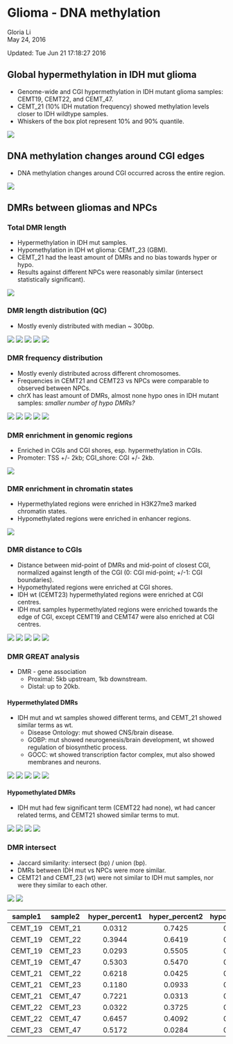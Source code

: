 # Glioma - DNA methylation
Gloria Li  
May 24, 2016  

Updated: Tue Jun 21 17:18:27 2016



## Global hypermethylation in IDH mut glioma
* Genome-wide and CGI hypermethylation in IDH mutant glioma samples: CEMT19, CEMT22, and CEMT_47.      
* CEMT_21 (10% IDH mutation frequency) showed methylation levels closer to IDH wildtype samples.    
* Whiskers of the box plot represent 10% and 90% quantile.     

![](WGBS_files/figure-html/global_5mC-1.png) 

## DNA methylation changes around CGI edges
* DNA methylation changes around CGI occurred across the entire region.     

![](WGBS_files/figure-html/5mC_CGI-1.png) 

## DMRs between gliomas and NPCs  
### Total DMR length
* Hypermethylation in IDH mut samples.    
* Hypomethylation in IDH wt glioma: CEMT_23 (GBM).     
* CEMT_21 had the least amount of DMRs and no bias towards hyper or hypo.      
* Results against different NPCs were reasonably similar (intersect statistically significant).      

![](WGBS_files/figure-html/DMR_summary-1.png) 

### DMR length distribution (QC) 
* Mostly evenly distributed with median ~ 300bp.      

![](WGBS_files/figure-html/DMR_length-1.png) ![](WGBS_files/figure-html/DMR_length-2.png) ![](WGBS_files/figure-html/DMR_length-3.png) ![](WGBS_files/figure-html/DMR_length-4.png) ![](WGBS_files/figure-html/DMR_length-5.png) 

### DMR frequency distribution 
* Mostly evenly distributed across different chromosomes.  
* Frequencies in CEMT21 and CEMT23 vs NPCs were comparable to observed between NPCs.        
* chrX has least amount of DMRs, almost none hypo ones in IDH mutant samples: _smaller number of hypo DMRs?_

![](WGBS_files/figure-html/DMR_freq-1.png) ![](WGBS_files/figure-html/DMR_freq-2.png) ![](WGBS_files/figure-html/DMR_freq-3.png) ![](WGBS_files/figure-html/DMR_freq-4.png) ![](WGBS_files/figure-html/DMR_freq-5.png) 

### DMR enrichment in genomic regions 
* Enriched in CGIs and CGI shores, esp. hypermethylation in CGIs.    
* Promoter: TSS +/- 2kb; CGI_shore: CGI +/- 2kb.      

![](WGBS_files/figure-html/DMR_genomicBreak-1.png) 

### DMR enrichment in chromatin states
* Hypermethylated regions were enriched in H3K27me3 marked chromatin states.       
* Hypomethylated regions were enriched in enhancer regions.    

![](WGBS_files/figure-html/DMR_ChromHMM-1.png) 


### DMR distance to CGIs
* Distance between mid-point of DMRs and mid-point of closest CGI, normalized against length of the CGI (0: CGI mid-point; +/-1: CGI boundaries).      
* Hypomethylated regions were enriched at CGI shores.    
* IDH wt (CEMT23) hypermethylated regions were enriched at CGI centres.      
* IDH mut samples hypermethylated regions were enriched towards the edge of CGI, except CEMT19 and CEMT47 were also enriched at CGI centres.        

![](WGBS_files/figure-html/DMR_CGIdis-1.png) ![](WGBS_files/figure-html/DMR_CGIdis-2.png) ![](WGBS_files/figure-html/DMR_CGIdis-3.png) ![](WGBS_files/figure-html/DMR_CGIdis-4.png) ![](WGBS_files/figure-html/DMR_CGIdis-5.png) 

### DMR GREAT analysis
* DMR - gene association
	+ Proximal: 5kb upstream, 1kb downstream.     
	+ Distal: up to 20kb.         

#### Hypermethylated DMRs
* IDH mut and wt samples showed different terms, and CEMT_21 showed similar terms as wt.      
	+ Disease Ontology: mut showed CNS/brain disease.     
	+ GOBP: mut showed neurogenesis/brain development, wt showed regulation of biosynthetic process.   
	+ GOCC: wt showed transcription factor complex, mut also showed membranes and neurons.         

![](WGBS_files/figure-html/DMR_GREAT_hyper-1.png) ![](WGBS_files/figure-html/DMR_GREAT_hyper-2.png) ![](WGBS_files/figure-html/DMR_GREAT_hyper-3.png) ![](WGBS_files/figure-html/DMR_GREAT_hyper-4.png) ![](WGBS_files/figure-html/DMR_GREAT_hyper-5.png) 

#### Hypomethylated DMRs
* IDH mut had few significant term (CEMT22 had none), wt had cancer related terms, and CEMT21 showed similar terms to mut.   

![](WGBS_files/figure-html/DMR_GREAT_hypo1-1.png) ![](WGBS_files/figure-html/DMR_GREAT_hypo1-2.png) ![](WGBS_files/figure-html/DMR_GREAT_hypo1-3.png) 
![](WGBS_files/figure-html/DMR_GREAT_hypo2-1.png) 

### DMR intersect 
* Jaccard similarity: intersect (bp) / union (bp).      
* DMRs between IDH mut vs NPCs were more similar.      
* CEMT21 and CEMT_23 (wt) were not similar to IDH mut samples, nor were they similar to each other.       

![](WGBS_files/figure-html/DMR_intersect-1.png) ![](WGBS_files/figure-html/DMR_intersect-2.png) <table>
 <thead>
  <tr>
   <th style="text-align:center;"> sample1 </th>
   <th style="text-align:center;"> sample2 </th>
   <th style="text-align:center;"> hyper_percent1 </th>
   <th style="text-align:center;"> hyper_percent2 </th>
   <th style="text-align:center;"> hypo_percent1 </th>
   <th style="text-align:center;"> hypo_percent2 </th>
  </tr>
 </thead>
<tbody>
  <tr>
   <td style="text-align:center;"> CEMT_19 </td>
   <td style="text-align:center;"> CEMT_21 </td>
   <td style="text-align:center;"> 0.0312 </td>
   <td style="text-align:center;"> 0.7425 </td>
   <td style="text-align:center;"> 0.1275 </td>
   <td style="text-align:center;"> 0.3044 </td>
  </tr>
  <tr>
   <td style="text-align:center;"> CEMT_19 </td>
   <td style="text-align:center;"> CEMT_22 </td>
   <td style="text-align:center;"> 0.3944 </td>
   <td style="text-align:center;"> 0.6419 </td>
   <td style="text-align:center;"> 0.2418 </td>
   <td style="text-align:center;"> 0.5833 </td>
  </tr>
  <tr>
   <td style="text-align:center;"> CEMT_19 </td>
   <td style="text-align:center;"> CEMT_23 </td>
   <td style="text-align:center;"> 0.0293 </td>
   <td style="text-align:center;"> 0.5505 </td>
   <td style="text-align:center;"> 0.0576 </td>
   <td style="text-align:center;"> 0.0320 </td>
  </tr>
  <tr>
   <td style="text-align:center;"> CEMT_19 </td>
   <td style="text-align:center;"> CEMT_47 </td>
   <td style="text-align:center;"> 0.5303 </td>
   <td style="text-align:center;"> 0.5470 </td>
   <td style="text-align:center;"> 0.3322 </td>
   <td style="text-align:center;"> 0.4198 </td>
  </tr>
  <tr>
   <td style="text-align:center;"> CEMT_21 </td>
   <td style="text-align:center;"> CEMT_22 </td>
   <td style="text-align:center;"> 0.6218 </td>
   <td style="text-align:center;"> 0.0425 </td>
   <td style="text-align:center;"> 0.1687 </td>
   <td style="text-align:center;"> 0.1705 </td>
  </tr>
  <tr>
   <td style="text-align:center;"> CEMT_21 </td>
   <td style="text-align:center;"> CEMT_23 </td>
   <td style="text-align:center;"> 0.1180 </td>
   <td style="text-align:center;"> 0.0933 </td>
   <td style="text-align:center;"> 0.1227 </td>
   <td style="text-align:center;"> 0.0285 </td>
  </tr>
  <tr>
   <td style="text-align:center;"> CEMT_21 </td>
   <td style="text-align:center;"> CEMT_47 </td>
   <td style="text-align:center;"> 0.7221 </td>
   <td style="text-align:center;"> 0.0313 </td>
   <td style="text-align:center;"> 0.2219 </td>
   <td style="text-align:center;"> 0.1174 </td>
  </tr>
  <tr>
   <td style="text-align:center;"> CEMT_22 </td>
   <td style="text-align:center;"> CEMT_23 </td>
   <td style="text-align:center;"> 0.0322 </td>
   <td style="text-align:center;"> 0.3725 </td>
   <td style="text-align:center;"> 0.0679 </td>
   <td style="text-align:center;"> 0.0156 </td>
  </tr>
  <tr>
   <td style="text-align:center;"> CEMT_22 </td>
   <td style="text-align:center;"> CEMT_47 </td>
   <td style="text-align:center;"> 0.6457 </td>
   <td style="text-align:center;"> 0.4092 </td>
   <td style="text-align:center;"> 0.5373 </td>
   <td style="text-align:center;"> 0.2815 </td>
  </tr>
  <tr>
   <td style="text-align:center;"> CEMT_23 </td>
   <td style="text-align:center;"> CEMT_47 </td>
   <td style="text-align:center;"> 0.5172 </td>
   <td style="text-align:center;"> 0.0284 </td>
   <td style="text-align:center;"> 0.0255 </td>
   <td style="text-align:center;"> 0.0581 </td>
  </tr>
</tbody>
</table>

